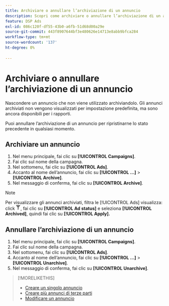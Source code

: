 ```yaml
---
title: Archiviare o annullare l’archiviazione di un annuncio
description: Scopri come archiviare o annullare l’archiviazione di un annuncio.
feature: DSP Ads
exl-id: 086c120f-df55-43b0-a6fb-51d68d00a29e
source-git-commit: 443f8907644bf3e480626e14713e8abb9bfca284
workflow-type: tm+mt
source-wordcount: '137'
ht-degree: 0%

---
```


# Archiviare o annullare l’archiviazione di un annuncio

Nascondere un annuncio che non viene utilizzato archiviandolo. Gli annunci archiviati non vengono visualizzati per impostazione predefinita, ma sono ancora disponibili per i rapporti.

Puoi annullare l’archiviazione di un annuncio per ripristinarne lo stato precedente in qualsiasi momento.

## Archiviare un annuncio

1. Nel menu principale, fai clic su **[!UICONTROL Campaigns]**.
1. Fai clic sul nome della campagna.
1. Nel sottomenu, fai clic su **[!UICONTROL Ads]**.
1. Accanto al nome dell’annuncio, fai clic su  **[!UICONTROL ...]** > **[!UICONTROL Archive]**.
1. Nel messaggio di conferma, fai clic su **[!UICONTROL Archive]**.

>[!NOTE]
>
>Per visualizzare gli annunci archiviati, filtra le [!UICONTROL Ads] visualizza: click ![[!UICONTROL Filter] pulsante](/help/dsp/assets/filter.png), fai clic su **[!UICONTROL Ad status]** e seleziona **[!UICONTROL Archived]**, quindi fai clic su **[!UICONTROL Apply].**

## Annullare l’archiviazione di un annuncio

1. Nel menu principale, fai clic su **[!UICONTROL Campaigns]**.
1. Fai clic sul nome della campagna.
1. Nel sottomenu, fai clic su **[!UICONTROL Ads]**.
1. Accanto al nome dell’annuncio, fai clic su  **[!UICONTROL ...]** > **[!UICONTROL Unarchive]**.
1. Nel messaggio di conferma, fai clic su **[!UICONTROL Unarchive]**.

>[!MORELIKETHIS]
>
>* [Creare un singolo annuncio](ad-create.md)
>* [Creare più annunci di terze parti](ad-create-multiple.md)
>* [Modificare un annuncio](ad-edit.md)

